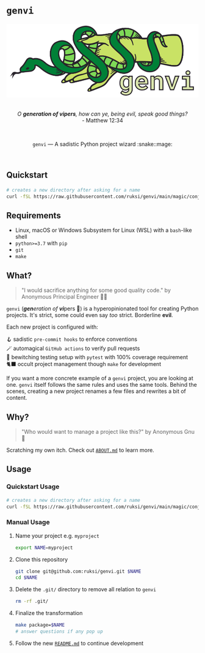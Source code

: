 # `genvi`

<div align="center">
<img src="https://github.com/ruksi/genvi/blob/main/images/genvi.svg"  alt="genvi logo"/>
</div>
<br/>
<p align="center">
<i>
O <b>generation of vipers</b>, how can ye, being evil, speak good things?
</i>
<br/>
- Matthew 12:34
</p>
<br/>
<p align="center">
<code>genvi</code> — A sadistic Python project wizard :snake::mage:
</p>
<br/>

## Quickstart

```bash
# creates a new directory after asking for a name
curl -fSL https://raw.githubusercontent.com/ruksi/genvi/main/magic/conjure.sh | bash
```

## Requirements

* Linux, macOS or Windows Subsystem for Linux (WSL) with a `bash`-like shell
* `python>=3.7` with `pip`
* `git`
* `make`

## What?

> "I would sacrifice anything for some good quality code."
> by Anonymous Principal Engineer :woman_technologist:

`genvi` (<i><b>gen</b>eration of <b>vi</b></i>pers :snake:) is a hyperopinionated
tool for creating Python projects. It's strict, some could even say _too_ strict.
Borderline __evil__.

Each new project is configured with:

:hook: sadistic `pre-commit hooks` to enforce conventions
<br/>
:magic_wand: automagical `GitHub actions` to verify pull requests
<br/>
:mage: bewitching testing setup with `pytest` with 100% coverage requirement
<br/>
:black_cat: occult project management though `make` for development

If you want a more concrete example of a `genvi` project, you are looking at one.
`genvi` itself follows the same rules and uses the same tools. Behind the scenes,
creating a new project renames a few files and rewrites a bit of content.

## Why?

> "Who would want to manage a project like this?"
> by Anonymous Gnu :water_buffalo:

Scratching my own itch. Check out [`ABOUT.md`](ABOUT.md) to learn more.

## Usage

### Quickstart Usage

```bash
# creates a new directory after asking for a name
curl -fSL https://raw.githubusercontent.com/ruksi/genvi/main/magic/conjure.sh | bash
```

### Manual Usage

1. Name your project e.g. `myproject`

   ```bash
   export NAME=myproject
   ```

2. Clone this repository

   ```bash
   git clone git@github.com:ruksi/genvi.git $NAME
   cd $NAME
   ```

3. Delete the `.git/` directory to remove all relation to `genvi`

   ```bash
   rm -rf .git/
   ```

4. Finalize the transformation

   ```bash
   make package=$NAME
   # answer questions if any pop up
   ```

5. Follow the new [`README.md`](magic/utils/readme_template.md) to continue development
